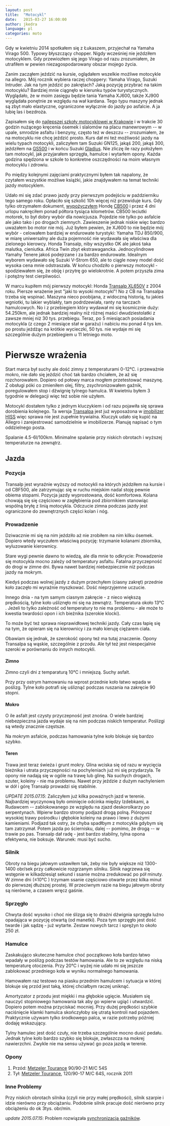```yaml
---
layout: post
title:  "Motocykl"
date:   2015-03-27 16:00:00
author: jkedra
language: pl
categories: moto
---
```

Gdy w kwietniu 2014 spotkałem się z Łukaszem, przyjechał na Yamaha Virago 500.
Typowy błyszczący chopper. Nigdy wcześniej nie jeździłem motocyklem.
Gdy przewiozłem się jego Virago od razu zrozumiałem, że utrafiłem w pewien
niezagospodarowany obszar mojego życia.

Zanim zacząłem jeździć na kursie, oglądałem wszelkie możliwe motocykle
na allegro. Mój rocznik wybiera raczej choppery:
Yamaha Virago, Suzuki Intruder. Jak na tym jeździć po zakrętach?
Jaką pozycję przybrać na takim motocyklu? 
Bardziej mnie ciągnęło w kierunku typów
turystycznych. Wyglądało, że w moim zasięgu będzie tania Yamaha XJ600,
także XJ900 wyglądała ponętnie ze względu na wał kardana. Tego typu
maszyny jednak są zbyt mało elastyczne, ograniczone wyłącznie do
jazdy po asfalcie. A ja lubię las i bezdroża.  

Zapisałem się do [najlepszej szkoły motocyklowej w Krakowie][msm]
i w trakcie 30 godzin nużącego kręcenia ósemek i slalomów
na placu manewrowym -- w upale, smrodzie asfaltu i benzyny,
często też w deszczu -- zrozumiałem, że na motocyklu nie chcę jeździć prosto.
Kurs dał mi też możliwość jazdy na wielu typach motocykli, zaliczyłem tam
Suzuki GN125, jakąś 200, jakąś 300, jeździłem na [GS500]
i w końcu Suzuki [Gladius][SVF650]. Nie zliczę ile razy położyłem tam
motocykl, jak przyjarałem sprzęgła, hamulce i wytarłem opony.
Każda godzina spędzona w szkole to konkretne oszczędności
na moim własnym motocyklu i zdrowiu.

Po między kolejnymi zajęciami praktycznymi byłem tak napalony,
że czytałem wszystkie możliwe książki, jakie znajdywałem
na temat techniki jazdy motocyklem.

Udało mi się zdać prawo jazdy przy pierwszym podejściu
w październiku tego samego roku. Opłaciło się szkolić
10h więcej niż przewiduje kurs.
Gdy tylko otrzymałem dokument, [wypożyczyłem](http://motonasezon.pl)
Hondę [CB500](https://pl.wikipedia.org/wiki/Honda_CBF_500) i przez 4 dni
urlopu nakręciłem ponad półtora tysiąca kilometrów. CB500 leciutki motorek,
to był dobry wybór dla nowicjusza. Pojedzie nie tylko po asfalcie ale
jako tako i po drogach ziemnych. Zawieszenie jednak niskie więc 
bardzo uważałem bo motor nie mój.
Już byłem pewien, że XJ600 to nie będzie mój wybór - celowałem bardziej
w endurowate turystyki: Yamaha TDJ 850/900, w miarę uniwersalny ale
duża pojemność nie wydawała się właściwa dla zielonego kierowcy.
Honda Transalp, niby wszystko OK ale jakoś taka malutka, cieniutka.
Africa Twin zbyt ekstrawagancka. Jednocylindrowe Yamahy Tenere
jakoś podejrzane i za bardzo endurowate.
Idealnym wyborem wydawało się Suzuki V-Strom 650,
ale to ciągle nowy model dość wysoka cena mnie odstraszała. W końcu
chodziło o pierwszy motocykl - spodziewałem się, że obiję i przytrę
go wielokrotnie.
A potem przyszła zima i potężny test cierpliwości.

W marcu kupiłem mój pierwszy motocykl:
Honda [Transalp XL650V][transalp] z 2004 roku. Piersze wrażenie jest
"jaki to wysoki motocykl"! No z CB na Transalpa trzeba się wspinać.
Maszyna nieco poobijana, z widoczną historią, tu jakieś wgniotki,
tu lakier wyblakły, tam podrdzewiała, ranty na tarczach hamulcowych.
No i z przebiegiem który wydawał mi się kosmicznie duży: 54.250km,
ale jednak bardziej realny niż różnej maści dwudziestolatki
z zawsze mniej niż 30 tys. przebiegu.
Teraz, po 5 miesiącach posiadania motocykla
(z czego 2 miesiące stał w garażu) i nabiciu mu ponad 4 tys km.
po prostu jeżdżąc na krótkie wycieczki, 50 tys. 
nie wydaje mi się szczególnie dużym przebiegiem u 11 letniego moto.


# Pierwsze wrażenia

Start marca był suchy ale dość zimny z temperaturami 0-12℃. i przeważnie mokro,
nie dało się jeździć choć tak bardzo chciałem, że aż się rozchorowałem.
Dopiero od połowy marca mogłem przetestować maszynę.
Z obsługi póki co zmieniłem olej, filtry, zsychronizowałem gaźnik,
poregulowałem stop i dźwignię tylnego hamulca. W kwietniu byłem 3 tygodnie
w delegacji więc też sobie nie użyłem.

Motocykl dostałem tylko z jednym kluczykiem i od razu pojawiła się sprawa
dorobienia kolejnego. Ta wersja [Transalpa][transalp] jest już wyposażona
w [imobilizer][immob] [HISS][hiss] więc sprawa nie jest zupełnie trywialna.
Kluczyk udało się kupić na Allegro i zarejestrować samodzielnie w
imobilizerze. Planuję napisać o tym oddzielnego posta.

Spalanie 4.5-6l/100km. Minimalne spalanie przy niskich obrotach i 
wyższej temperaturze na zewnątrz.

## Jazda ##

### Pozycja ###
Transalp jest wyraźnie wyższy od motocykli na których jeździłem na kursie
i od CBF500, ale zatrzymując się w ruchu miejskim nadal
stoję pewnie obiema stopami.
Pozycja jazdy wyprostowana, dość komfortowa. Kolana chowają się
się częściowo w zagłębienia pod zbiornikiem stanowiąc wspólną bryłę
z linią motocykla. Odczucie zimna podczas jazdy jest ograniczone
do zewnętrznych części kolan i nóg.


### Prowadzenie ###
Dziwacznie mi się na nim jeździło aż nie zrobiłem na nim kilku
ósemek. Dopiero wtedy wyczułem właściwą pozycję: trzymanie
kolanami zbiornika, wyluzowanie kierownicy.

Stare wygi pewnie dawno to wiedzą, ale dla mnie to odkrycie:
Prowadzenie się motocykla mocno zależy od temperatury asfaltu.
Fatalna przyczepność do drogi w zimne dni. Bywa nawet bardziej
niebezpiecznie niż podczas jazdy na mokrym.

Kiedyś podczas wolnej jazdy z dużym przechyłem (ciasny zakręt)
przednie koło zaczęło mi wyraźnie myszkować. Dość nieprzyjemne uczucie.

Innego dnia - na tym samym ciasnym zakręcie - z nieco większą prędkością,
tylne koło uśliznęło mi się na zewnątrz. Temperatura około 13℃ .
Jeżeli to tylko zależność od temperatury to nie ma problemu -
ale może to kwestia twardości opon i ich bieżnika (szerokie klocki).

To może być też sprawa nieprawidłowej techniki jazdy. Cały czas
łapię się na tym, że opieram się na kierownicy i za mało kieruję
ciężarem ciała.

Obawiam się jednak, że szerokość opony też ma tutaj znaczenie.
Opony Transalpa są wąskie, szczególnie z przodu. Ale tył też jest
niespecjalnie szeroki w porównaniu do innych motocykli.

#### Zimno #####
Zimno czyli dni z temparaturą 10℃  i mniejszą. Suchy asfalt.

Przy przy ostrym hamowaniu na wprost przednie koło łatwo wpada w poślizg.
Tylne koło potrafi się uśliznąć podczas ruszania na zakręcie 90 stopni.

#### Mokro ####
O ile asfalt jest czysty przyczepność jest znośna. O wiele bardziej
niebezpieczna jazda wydaje się na nim podczas niskich temperatur.
Poślizgi są wtedy znacznie częstsze.

Na mokrym asfalcie, podczas hamowania tylne koło blokuje się bardzo szybko.

#### Teren ####
Trawa jest teraz świeża i grunt mokry. Glina wciska się od razu
w wycięcia bieżnika i utrata przyczepności na pochyleniach
już mi się przydarzyla. Te opony nie nadają się w ogóle na trawę
lub glinę. Na suchych drogach, szuter, koleiny - nie ma problemu.
Nawet przy jeździe z dużym nachyleniem w dół i górę Transalp prowadzi
się stabilnie.

_UPDATE 2015.07.15_: Zaliczyłem już kilka poważnych jazd w terenie.
Najbardziej wyczynową było ominięcie odcinka między Izdebkami,
a Rudawcem -- zablokowanego ze względu na zjazd deskorolkarzy
po serpentynach. Wpierw bardzo stromy podjazd drogą polną.
Pióropusz wysokiej trawy pośrodku i głębokie koleiny
na prawo i lewo z dużymi kamieniami. Podjazd tak ostry,
że chyba spadłbym z motocykla gdybym się tam zatrzymał.
Potem jazda po ściernisku, dalej -- pomimo, że drogą -- w trawie
po pas. Transalp dał radę - jest bardzo stabilny, tylna opona
efektywna, nie boksuje. Warunek: musi być sucho.

### Silnik ###
Obroty na biegu jałowym ustawiłem tak, żeby nie były większe
niż 1300-1400 obr/sek przy całkowicie rozgrzanym silniku.
Silnik nagrzewa się wstępnie w kilkadziesiąt sekund i ssanie można
zredukować po pół minuty.
W zimne dni (≤10℃ ) trzymam ssanie częściowo otwarte przez kilka minut
do pierwszej dłuższej prostej. W przeciwnym razie na biegu jałowym
obroty są nierówne, a czasem wręcz gaśnie.

### Sprzęgło ###
Chwyta dość wysoko i choć nie ślizga się to drażni dźwignia sprzęgła
luźno opadająca w pozycję otwartą (od manetki). Poza tym sprzęgło jest
dość twarde i jak sądzę - już wytarte. Zestaw nowych tarcz
i sprężyn to około 250 zł.

### Hamulce ###
Zaskakująco skuteczne hamulce choć początkowo koła bardzo łatwo wpadały
w poślizg podczas testów hamowania. Ale to ze względu na niską
temperaturę otoczenia. Przy 20℃ i wyżej nie udało mi się jeszcze
zablokować przedniego koła w wyniku normalnego hamowania.

Hamowałem raz testowo na piasku przednim hamulcem
i sytuacja w której blokuje się przód jest taką,
której chciałbym raczej uniknąć.

Amortyzator z przodu jest miękki i ma głębokie ugięcie.
Musiałem się nauczyć stopniowego hamowania
tak aby go wpierw ugiąć i utwardzić. Dopiero potem można
przyciskać mocniej. Przy dużej prędkości szybkie naciśnięcie
klamki hamulca skończyłoby się utratą kontroli nad pojazdem.
Praktycznie używam tylko środkowego palca, w razie potrzeby
później dodaję wskazujący.

Tylny hamulec jest dość czuły, nie trzeba szczególnie mocno
dusić pedału. Jednak tylne koło bardzo szybko się blokuje,
zwłaszcza na mokrej nawierzchni. Zwykle nie ma sensu używać
go poza jazdą w terenie.

### Opony ###

1. Przód: [Metzeler Tourance][tourance] 90/90-21 M/C 54S
2. Tył: [Metzeler Tourance][tourance], 120/90-17 M/C 64S, rocznik 2011

### Inne Problemy ###
Przy niskich obrotach silnika (czyli nie przy małej prędkości),
silnik szarpie i idzie nierówno przy obciążaniu.
Podobnie silnik pracuje dość nierówno przy obciążeniu do ok 3tys. obr/min.

_update 2015.07.15_: Problem rozwiązała [synchronizacja gaźników][synchro].

[svf650]:    https://pl.wikipedia.org/wiki/Suzuki_SFV650
[gs500]:     https://pl.wikipedia.org/wiki/Suzuki_GS_500
[msm]:       http://szkola-motocyklowa.pl/
[tourance]:  http://www.oponeo.pl/model-opony-motocyklowej/metzeler-tourance
[synchro]:   /moto/2015/07/06/synchro.html
[transalp]:  http://pl.wikipedia.org/wiki/Honda_Transalp#Honda_XL650V_Transalp "XL650V Transalp"
[hiss]:      https://www.youtube.com/watch?v=db0ee6u7CjQ "Honda Ignition Security System"
[immob]:       http://pl.wikipedia.org/wiki/Immobilizer
[textile]:     http://redcloth.org/textile

